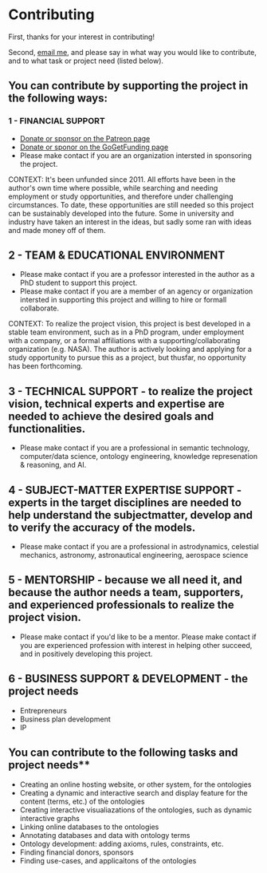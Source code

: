 # Contributing

First, thanks for your interest in contributing!

Second, [email me](mailto:rrovetto@terpalum.umd.edu), and please say in what way you would like to contribute, and to what task or project need (listed below).

## You can contribute by supporting the project in the following ways:

### 1 - FINANCIAL SUPPORT 
* [Donate or sponsor on the Patreon page](www.patreon.com/user?u=6298778)
* [Donate or sponor on the GoGetFunding page](https://tinyurl.com/y9qegjsh) 
* Please make contact if you are an organization intersted in sponsoring the project.

CONTEXT: It's been unfunded since 2011. All efforts  have been in the author's own time where possible, while searching and needing employment or study opportunities, and therefore under challenging circumstances. To date, these opportunities are still needed so this project can be sustainably developed into the future. Some in university and industry have taken an interest in the ideas, but sadly some ran with ideas and made money off of them.

## 2 - TEAM & EDUCATIONAL ENVIRONMENT
* Please make contact if you are a professor interested in the author as a PhD student to support this project.
* Please make contact if you are a member of an agency or organization intersted in supporting this project and willing to hire or formall collaborate.

CONTEXT: To realize the project vision, this project is best developed in a stable team environment, such as in a PhD program, under employment with a company, or a formal affiliations with a supporting/collaborating organization (e.g. NASA). 
The author is actively looking and applying for a study opportunity to pursue this as a project, but thusfar, no opportunity has been forthcoming.

## 3 - TECHNICAL SUPPORT - to realize the project vision, technical experts and expertise are needed to achieve the desired goals and functionalities. 
* Please make contact if  you are a professional in semantic technology, computer/data science, ontology engineering, knowledge represenation & reasoning, and AI. 

## 4 - SUBJECT-MATTER EXPERTISE SUPPORT - experts in the target disciplines are needed to help understand the subjectmatter, develop and to verify the accuracy of the models.
* Please make contact if you are a professional in astrodynamics, celestial mechanics, astronomy, astronautical engineering, aerospace science

## 5 - MENTORSHIP - because we all need it, and because the author needs a team, supporters, and experienced professionals to realize the project vision.  
* Please make contact if you'd like to be a mentor. Please make contact if you are experienced profession with interest in helping other succeed, and in positively developing this project. 

## 6 - BUSINESS SUPPORT & DEVELOPMENT - the project needs
* Entrepreneurs
* Business plan development
* IP


## You can contribute to the following tasks and project needs**
* Creating an online hosting website, or other system, for the ontologies
* Creating a dynamic and interactive search and display feature for the content (terms, etc.) of the ontologies
* Creating interactive visualiazations of the ontologies, such as dynamic interactive graphs
* Linking online databases to the ontologies
* Annotating databases and data with ontology terms
* Ontology development: adding axioms, rules, constraints, etc.
* Finding financial donors, sponsors
* Finding use-cases, and applicaitons of the ontologies
